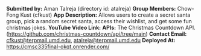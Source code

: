 **Submitted by:** Aman Talreja (directory id: atalreja)
**Group Members:** Chow-Fong Kust (cfkust)
**App Description:** Allows users to create a secret santa group, pick a random secret santa, access their wishlist, and get some fun christmas jokes.
**YouTube Video Link:**
**APIs:** The Christmas Countdown API.(https://github.com/christmas-countdown/api/tree/main)
**Contact Email:** cfkust@terpmail.umd.edu, atalreja@terpmail.umd.edu
**Deployed At:** https://cmsc335final-okqt.onrender.com/
